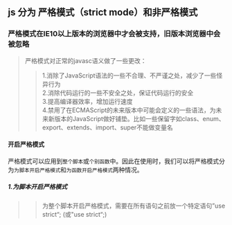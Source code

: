 ## js 分为  严格模式（strict mode）和非严格模式
### 严格模式在IE10以上版本的浏览器中才会被支持，旧版本浏览器中会被忽略
>严格模式对正常的javasc语义做了一些更改：<br>
>>1.消除了JavaScript语法的一些不合理、不严谨之处，减少了一些怪异行为<br>
>>2.消除代码运行的一些不安全之处，保证代码运行的安全<br>
>>3.提高编译器效率，增加运行速度<br>
>>4.禁用了在ECMAScript的未来版本中可能会定义的一些语法，为未来新版本的JavaScript做好铺垫。比如一些保留字如class、enum、export、extends、import、super不能做变量名<br>
#### 开启严格模式 
严格模式可以应用到`整个脚本`或`个别函数`中。因此在使用时，我们可以将严格模式分为`为脚本开启严格模式`和`为函数开启严格模式`两种情况。
##### 1.为脚本开启严格模式
>>为整个脚本开启严格模式，需要在所有语句之前放一个特定语句”use strict“; (或"use strict“;)<br>
>>>>> <script><br>
>>>>>        'use strict';<br>
>>>>> </script>
  
